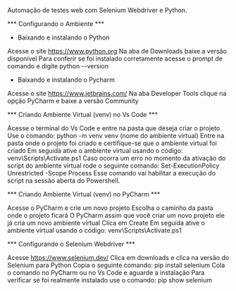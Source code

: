 Automação de testes web com Selenium Webdriver e Python.


*** Configurando o Ambiente ***

* Baixando e instalando o Python

Acesse o site https://www.python.org
Na aba de Downloads baixe a versão disponível
Para conferir se foi instalado corretamente acesse o prompt de comando e digite python --version


* Baixando e instalando o Pycharm

Acesse o site https://www.jetbrains.com/
Na aba Developer Tools clique na opção PyCharm e baixe a versão Community


*** Criando Ambiente Virtual (venv) no Vs Code ***

Acesse o terminal do Vs Code e entre na pasta que deseja criar o projeto
Use o comando: python -m venv venv (nome do ambiente virtual)
Entre na pasta onde o projeto foi criado e certifique-se que o ambiente virtual foi criado
Em seguida ative o ambiente virtual usando o código: venv\Scripts\Activate.ps1
Caso ocorra um erro no momento da ativação do script do ambiente virtual rode o seguinte comando: 
Set-ExecutionPolicy Unrestricted -Scope Process
Esse comando vai habilitar a execução do script na sessão aberta do Powershell.


*** Criando Ambiente Virtual (venv) no PyCharm ***

Acesse o PyCharm e crie um novo projeto
Escolha o caminho da pasta onde o projeto ficará 
O PyCharm assim que você criar um novo projeto ele já cria um novo ambiente virtual
Clica em Create
Em seguida ative o ambiente virtual usando o código: venv\Scripts\Activate.ps1


*** Configurando o Selenium Webdriver ***

Acesse https://www.selenium.dev/
Clica em downloads e clica na versão do Selenium para Python
Copia o seguinte comando: pip install selenium
Cola o comando no PyCharm ou no Vs Code e aguarde a instalação
Para verificar se foi realmente instalado use o comando: 
pip show selenium




